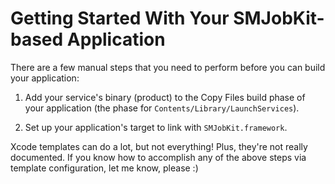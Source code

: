 Getting Started With Your SMJobKit-based Application
====================================================

There are a few manual steps that you need to perform before you can build your application:

1. Add your service's binary (product) to the Copy Files build phase of your application (the phase
   for `Contents/Library/LaunchServices`).

2. Set up your application's target to link with `SMJobKit.framework`.

Xcode templates can do a lot, but not everything!  Plus, they're not really documented.  If you
know how to accomplish any of the above steps via template configuration, let me know, please :)
